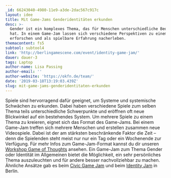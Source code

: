 ```yaml
---
_id: 66243040-4980-11e9-a3de-2dac567c917c
layout: idee
title: Mit Game-Jams Genderidentitäten erkunden
desc: >-
  Gender ist ein komplexes Thema, das für Menschen unterschiedliche Bedeutungen
  hat. In einem Game-Jam lassen sich verschiedene Perspektiven zu einem Thema
  erforschen und als spielbare Erfahrung nacherleben.
themacontent: fs5
subtool: subtool4
link: 'http://berlingamescene.com/event/identity-game-jam/'
dauer: dauer-3
tags: Laptop
author-name: Lisa Passing
author-email: ''
author-website: 'https://okfn.de/team/'
date: '2019-03-18T13:19:03.439Z'
slug: mit-game-jams-genderidentitaten-erkunden
---
```

Spiele sind hervorragend dafür geeignet, um Systeme und systemische Schwächen zu erkunden. Dabei haben verschiedene Spiele zum selben Thema teils unterschiedliche Schwerpunkte und eröffnen oft neue Blickwinkel auf ein bestehendes System. 
Um mehrere Spiele zu einem Thema zu kreieren, eignet sich das Format des Game-Jams. Bei einem Game-Jam treffen sich mehrere Menschen und erstellen zusammen neue Videospiele. Dabei ist der am stärksten beschränkende Faktor die Zeit – denn die Spielenden steht meist nur nur ein Tag oder ein Wochenende zur Verfügung. Für mehr Infos zum Game-Jam-Format kannst du dir unseren [Workshop Game of Thoughts](https://demokratielabore.de/workshops/game-of-thoughts/) ansehen.
Ein Game-Jam zum Thema Gender oder Identität im Allgemeinen bietet die Möglichkeit, ein sehr persönliches Thema auszuleuchten und für andere besser nachvollziehbar zu machen.
Ähnliche Ansätze gab es beim [Civic Game Jam](http://berlingamescene.com/event/identity-game-jam/) und beim [Identity Jam](http://berlingamescene.com/event/identity-game-jam/) in Berlin.
